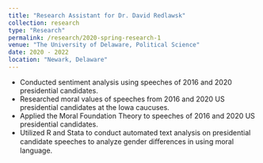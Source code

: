 ```yaml
---
title: "Research Assistant for Dr. David Redlawsk"
collection: research
type: "Research"
permalink: /research/2020-spring-research-1
venue: "The University of Delaware, Political Science"
date: 2020 - 2022
location: "Newark, Delaware"
---
```


- Conducted sentiment analysis using speeches of 2016 and 2020 presidential candidates.
- Researched moral values of speeches from 2016 and 2020 US presidential candidates at the Iowa caucuses.
- Applied the Moral Foundation Theory to speeches of 2016 and 2020 US presidential candidates.
- Utilized R and Stata to conduct automated text analysis on presidential candidate speeches to analyze gender diﬀerences in using moral language.